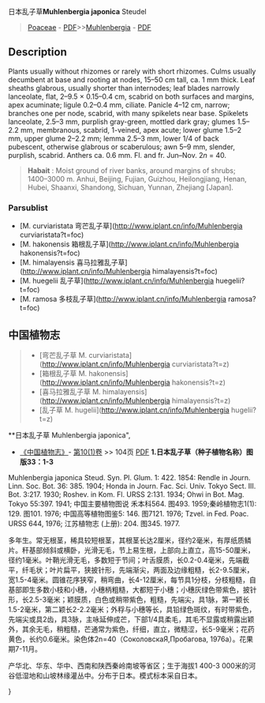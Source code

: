 日本乱子草**Muhlenbergia japonica** Steudel

> [Poaceae](http://www.iplant.cn/info/Poaceae?t=foc) - [PDF](http://www.iplant.cn/foc/pdf/Poaceae.pdf)>>[Muhlenbergia](http://www.iplant.cn/info/Muhlenbergia?t=foc) - [PDF](http://www.iplant.cn/foc/pdf/Muhlenbergia.pdf)

## Description

Plants usually without rhizomes or rarely with short rhizomes. Culms usually decumbent at base and rooting at nodes, 15–50 cm tall, ca. 1 mm thick. Leaf sheaths glabrous, usually shorter than internodes; leaf blades narrowly lanceolate, flat, 2–9.5 × 0.15–0.4 cm, scabrid on both surfaces and margins, apex acuminate; ligule 0.2–0.4 mm, ciliate. Panicle 4–12 cm, narrow; branches one per node, scabrid, with many spikelets near base. Spikelets lanceolate, 2.5–3 mm, purplish gray-green, mottled dark gray; glumes 1.5–2.2 mm, membranous, scabrid, 1-veined, apex acute; lower glume 1.5–2 mm, upper glume 2–2.2 mm; lemma 2.5–3 mm, lower 1/4 of back pubescent, otherwise glabrous or scaberulous; awn 5–9 mm, slender, purplish, scabrid. Anthers ca. 0.6 mm. Fl. and fr. Jun–Nov. 2*n* = 40.


> **Habait** : 
> Moist ground of river banks, around margins of shrubs; 1400–3000 m. Anhui, Beijing, Fujian, Guizhou, Heilongjiang, Henan, Hubei, Shaanxi, Shandong, Sichuan, Yunnan, Zhejiang [Japan].

### Parsublist

* [M.  curviaristata  弯芒乱子草](http://www.iplant.cn/info/Muhlenbergia curviaristata?t=foc)
* [M.  hakonensis  箱根乱子草](http://www.iplant.cn/info/Muhlenbergia hakonensis?t=foc)
* [M.  himalayensis  喜马拉雅乱子草](http://www.iplant.cn/info/Muhlenbergia himalayensis?t=foc)
* [M.  huegelii  乱子草](http://www.iplant.cn/info/Muhlenbergia huegelii?t=foc)
* [M.  ramosa  多枝乱子草](http://www.iplant.cn/info/Muhlenbergia ramosa?t=foc)


## 中国植物志

> * [弯芒乱子草  M.  curviaristata](http://www.iplant.cn/info/Muhlenbergia curviaristata?t=z)
> * [箱根乱子草  M.  hakonensis](http://www.iplant.cn/info/Muhlenbergia hakonensis?t=z)
> * [喜马拉雅乱子草  M.  himalayensis](http://www.iplant.cn/info/Muhlenbergia himalayensis?t=z)
> * [乱子草  M.  hugelii](http://www.iplant.cn/info/Muhlenbergia hugelii?t=z)


**日本乱子草 Muhlenbergia japonica",


* [《中国植物志》](http://www.iplant.cn/frps)- [第10(1)卷](http://www.iplant.cn/frps/vol/10(1)) >> 104页 [PDF](http://www.iplant.cn/frps/pdf/10(1)/104.pdf)
**1.日本乱子草（种子植物名称）图版33：1-3**

Muhlenbergia japonica Steud. Syn. Pl. Glum. 1: 422. 1854: Rendle in Journ. Linn. Soc. Bot. 36: 385. 1904; Honda in Journ. Fac. Sci. Univ. Tokyo Sect. III. Bot. 3:217. 1930; Roshev. in Kom. Fl. URSS 2:131. 1934; Ohwi in Bot. Mag. Tokyo 55:397. 1941; 中国主要植物图说 禾本科564. 图493. 1959;秦岭植物志1(1): 129. 图101. 1976; 中国高等植物图鉴5: 146. 图7121. 1976; Tzvel. in Fed. Poac. URSS 644, 1976; 江苏植物志 (上册): 204. 图345. 1977.

多年生。常无根茎，稀具较短根茎，其根茎长达2厘米，径约2毫米，有厚纸质鳞片。秆基部倾斜或横卧，光滑无毛，节上易生根，上部向上直立，高15-50厘米，径约1毫米。叶鞘光滑无毛，多数短于节间；叶舌膜质，长0.2-0.4毫米，先端截平，纤毛状；叶片扁平，狭披针形，先端渐尖，两面及边缘粗糙，长2-9.5厘米，宽1.5-4毫米。圆锥花序狭窄，稍弯曲，长4-12厘米，每节具1分枝，分枝粗糙，自基部即生多数小枝和小穗，小穗柄粗糙，大都短于小穗；小穗灰绿色带紫色，披针形，长2.5-3毫米；颖膜质，白色或稍带紫色，粗糙，先端尖，具1脉，第一颖长1.5-2毫米，第二颖长2-2.2毫米；外稃与小穗等长，具铅绿色斑纹，有时带紫色，先端尖或具2齿，具3脉，主咏延伸成芒，下部1/4具柔毛，其毛不显露或稍露出颖外，其余无毛，稍粗糙，芒通常为紫色，纤细，直立，微糙涩，长5-9毫米；花药黄色，长约0.6毫米。染色体2n=40（СоколовскаЯ,Пробагова, 1976a）。花果期7-11月。

产华北、华东、华中、西南和陕西秦岭南坡等省区；生于海拔1 400-3 000米的河谷低湿地和山坡林缘灌丛中。分布于日本。模式标本采自日本。

}